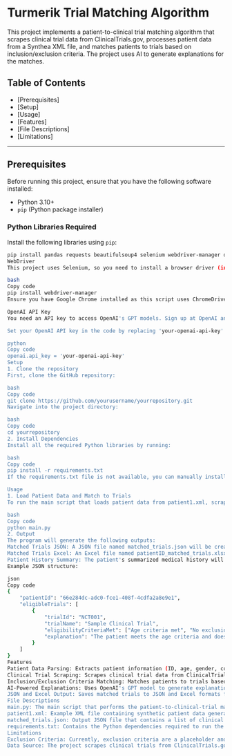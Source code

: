 # Turmerik Trial Matching Algorithm

This project implements a patient-to-clinical trial matching algorithm that scrapes clinical trial data from ClinicalTrials.gov, processes patient data from a Synthea XML file, and matches patients to trials based on inclusion/exclusion criteria. The project uses AI to generate explanations for the matches.

## Table of Contents

- [Prerequisites]
- [Setup]
- [Usage]
- [Features]
- [File Descriptions]
- [Limitations]

---

## Prerequisites

Before running this project, ensure that you have the following software installed:

- Python 3.10+
- `pip` (Python package installer)

### Python Libraries Required

Install the following libraries using `pip`:

```bash
pip install pandas requests beautifulsoup4 selenium webdriver-manager openai lxml
WebDriver
This project uses Selenium, so you need to install a browser driver (in this case, ChromeDriver):

bash
Copy code
pip install webdriver-manager
Ensure you have Google Chrome installed as this script uses ChromeDriver.

OpenAI API Key
You need an API key to access OpenAI's GPT models. Sign up at OpenAI and get your API key.

Set your OpenAI API key in the code by replacing 'your-openai-api-key' with your actual API key:

python
Copy code
openai.api_key = 'your-openai-api-key'
Setup
1. Clone the repository
First, clone the GitHub repository:

bash
Copy code
git clone https://github.com/yourusername/yourrepository.git
Navigate into the project directory:

bash
Copy code
cd yourrepository
2. Install Dependencies
Install all the required Python libraries by running:

bash
Copy code
pip install -r requirements.txt
If the requirements.txt file is not available, you can manually install the required libraries as shown in the Prerequisites section.

Usage
1. Load Patient Data and Match to Trials
To run the main script that loads patient data from patient1.xml, scrapes clinical trials from ClinicalTrials.gov, matches the patient to relevant trials, and generates AI-based explanations, run:

bash
Copy code
python main.py
2. Output
The program will generate the following outputs:
Matched Trials JSON: A JSON file named matched_trials.json will be created containing all the trials the patient is eligible for.
Matched Trials Excel: An Excel file named patientID_matched_trials.xlsx will be generated with the list of eligible trials.
Patient History Summary: The patient's summarized medical history will be printed to the terminal.
Example JSON structure:

json
Copy code
{
    "patientId": "66e284dc-adc0-fce1-408f-4cdfa2a8e9e1",
    "eligibleTrials": [
        {
            "trialId": "NCT001",
            "trialName": "Sample Clinical Trial",
            "eligibilityCriteriaMet": ["Age criteria met", "No exclusion medications"],
            "explanation": "The patient meets the age criteria and does not have any exclusionary medications."
        }
    ]
}
Features
Patient Data Parsing: Extracts patient information (ID, age, gender, conditions, medications) from a C-CDA Synthea XML file.
Clinical Trial Scraping: Scrapes clinical trial data from ClinicalTrials.gov, filtering for trials actively recruiting patients.
Inclusion/Exclusion Criteria Matching: Matches patients to trials based on their conditions and medications.
AI-Powered Explanations: Uses OpenAI's GPT model to generate explanations for why a patient is eligible for certain trials.
JSON and Excel Output: Saves matched trials to JSON and Excel formats for easy access and review.
File Descriptions
main.py: The main script that performs the patient-to-clinical-trial matching and generates the output files.
patient1.xml: Example XML file containing synthetic patient data generated using Synthea.
matched_trials.json: Output JSON file that contains a list of clinical trials matched for the patient.
requirements.txt: Contains the Python dependencies required to run the project.
Limitations
Exclusion Criteria: Currently, exclusion criteria are a placeholder and not fully implemented. You can extend this feature as needed.
Data Source: The project scrapes clinical trials from ClinicalTrials.gov using Selenium, which may be slow or unreliable if the website's structure changes.
